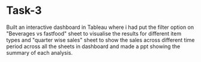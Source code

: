 # Task-3
Built an interactive dashboard in Tableau where i had put the filter option on "Beverages vs fastfood" sheet to visualise the results for different item types and "quarter wise sales" sheet to show the sales across different time period across all the sheets in dashboard and made a ppt showing the summary of each analysis.
